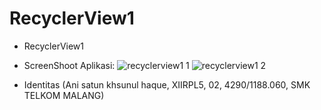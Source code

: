 # RecyclerView1

* RecyclerView1

* ScreenShoot Aplikasi: 
![recyclerview1 1](https://cloud.githubusercontent.com/assets/22785523/20969699/cb0612e2-bcbc-11e6-9a73-eb12ae2dd35b.jpg)
![recyclerview1 2](https://cloud.githubusercontent.com/assets/22785523/20969703/d0c2c720-bcbc-11e6-9163-9661b74f5318.jpg)

* Identitas (Ani satun khsunul haque, XIIRPL5, 02, 4290/1188.060, SMK TELKOM MALANG)


